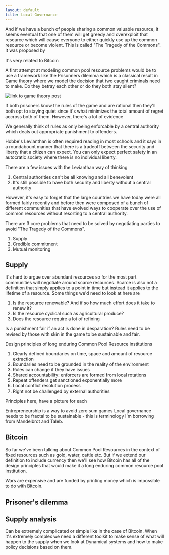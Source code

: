```yaml
---
layout: default
title: Local Governance
---
```


And if we have a bunch of people sharing a common valuable resource, it seems eventual that one of them will get greedy and overexploit that resource which will cause everyone to either quickly use up the common resource or become violent. This is called "The Tragedy of the Commons". It was proposed by 

It's very related to Bitcoin 

A first attempt at modeling common pool resource problems would be to use a framework like the Prisonners dilemma which is a classical result in Game theory where we model the decision that two caught criminals need to make. Do they betray each other or do they both stay silent?

![link to game theory post](/assets/images/)

If both prisoners know the rules of the game and are rational then they'll both opt to staying quiet since it's what minimizes the total amount of regret accross both of them. However, there's a lot of evidence


We generally think of rules as only being enforcable by a central authority which deals out appropriate punishment to offenders.



Hobbe's Levianthan is often required reading in most schools and it says in a roundabount manner that there is a tradeoff between the security and liberty that a citizen can expect. You can only expect perfect safety in an autocratic society where there is no individual liberty.

There are a few issues with the Levianthan way of thinking
1. Central authorities can't be all knowing and all benevolent
2. It's still possible to have both security and liberty without a central authority

However, it's easy to forget that the large countries we have today were all formed fairly recently and before then were composed of a bunch of different communities that have evolved ways to cooperate over the use of common resources without resorting to a central authority.

There are 3 core problems that need to be solved by negotiating parties to avoid "The Tragedy of the Commons".
1. Supply
2. Credible commitment
3. Mutual monitoring


## Supply

It's hard to argue over abundant resources so for the most part communities will negotiate around scarce resources. Scarce is also not a definition that simply applies to a point in time but instead it applies to the lifetime of a resource. Some things we'd need to look at here are
1. Is the resource renewable? And if so how much effort does it take to renew it?
2. Is the resource cyclical such as agricultural produce?
3. Does the resource require a lot of refining


Is a punishment fair if an act is done in desparation? Rules need to be revised by those with skin in the game to be sustainable and fair.

Design principles of long enduring Common Pool Resource institutions
1. Clearly defined boundaries on time, space and amount of resource extraction
2. Boundaries need to be grounded in the reality of the environment
3. Rules can change if they have issues
4. Shared accountability: enforcers are formed from local rotations
5. Repeat offenders get sanctioned exponentially more
6. Local conflict resolution process
7. Right not be challenged by external authorities

Principles here, have a picture for each


Entrepreneurship is a way to avoid zero sum games
Local governance needs to be fractal to be sustainable - this is terminology I'm borrowing from Mandelbrot and Taleb.

## Bitcoin

So far we've been talking about Common Pool Resources in the context of fixed resources such as gold, water, cattle etc. But if we extend our definition to include currency then we'll see how Bitcoin has all of the design principles that would make it a long enduring common resource pool institution.

Wars are expensive and are funded by printing money which is impossible to do with Bitcoin.

## Prisoner's dilemma

## Supply analysis
Can be extremely complicated or simple like in the case of Bitcoin. When it's extremely complex we need a different toolkit to make sense of what will happen to the supply when we look at Dynamical systems and how to make policy decisions based on them.